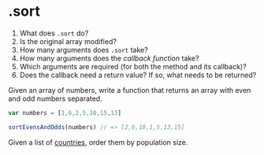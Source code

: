 # .sort

1. What does `.sort` do?
2. Is the original array modified?
3. How many arguments does `.sort` take?
4. How many arguments does the _callback function_ take?
5. Which arguments are required (for both the method and its callback)?
6. Does the callback need a return value? If so, what needs to be returned?

Given an array of numbers, write a function that returns an array with even and odd numbers separated.

```javascript
var numbers = [1,6,2,5,10,15,13]

sortEvensAndOdds(numbers) // => [2,6,10,1,5,13,15]

```

Given a list of <a href="https://github.com/turingschool-examples/iterator-methods-stations/blob/master/data.json" target="\__blank">countries</a>, order them by population size.
